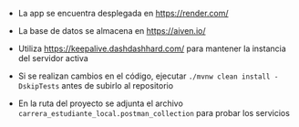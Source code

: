 - La app se encuentra desplegada en https://render.com/
 

- La base de datos se almacena en https://aiven.io/


- Utiliza https://keepalive.dashdashhard.com/ para mantener la instancia del servidor activa


- Si se realizan cambios en el código, ejecutar ``./mvnw clean install -DskipTests`` antes de subirlo al repositorio 


- En la ruta del proyecto se adjunta el archivo ``carrera_estudiante_local.postman_collection``
para probar los servicios